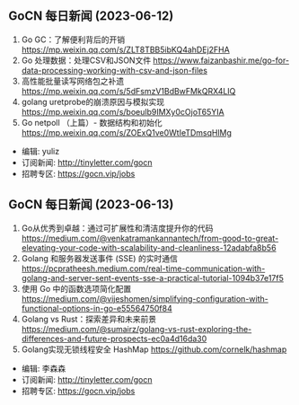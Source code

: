 ## GoCN 每日新闻 (2023-06-12)

1. Go GC：了解便利背后的开销 https://mp.weixin.qq.com/s/ZLT8TBB5ibKQ4ahDEj2FHA
2. Go 处理数据：处理CSV和JSON文件 https://www.faizanbashir.me/go-for-data-processing-working-with-csv-and-json-files
3. 高性能批量读写网络包之补遗 https://mp.weixin.qq.com/s/5dFsmzV1BdBwFMkQRX4LIQ
4. golang uretprobe的崩溃原因与模拟实现 https://mp.weixin.qq.com/s/boeulb9IMXy0cOjoT65YIA
5. Go netpoll （上篇）- 数据结构和初始化 https://mp.weixin.qq.com/s/ZOExQ1ve0WtIeTDmsqHlMg

- 编辑: yuliz
- 订阅新闻: http://tinyletter.com/gocn
- 招聘专区: https://gocn.vip/jobs


## GoCN 每日新闻 (2023-06-13)
 
1. Go从优秀到卓越：通过可扩展性和清洁度提升你的代码 https://medium.com/@venkatramankannantech/from-good-to-great-elevating-your-code-with-scalability-and-cleanliness-12adabfa8b56
2. Golang 和服务器发送事件 (SSE) 的实时通信 https://pcpratheesh.medium.com/real-time-communication-with-golang-and-server-sent-events-sse-a-practical-tutorial-1094b37e17f5
3. 使用 Go 中的函数选项简化配置 https://medium.com/@vijeshomen/simplifying-configuration-with-functional-options-in-go-e55564750f84 
4. Golang vs Rust：探索差异和未来前景 https://medium.com/@sumairz/golang-vs-rust-exploring-the-differences-and-future-prospects-ec0a4d16da30
5. Golang实现无锁线程安全 HashMap https://github.com/cornelk/hashmap

- 编辑: 李森森
- 订阅新闻: http://tinyletter.com/gocn
- 招聘专区: https://gocn.vip/jobs
